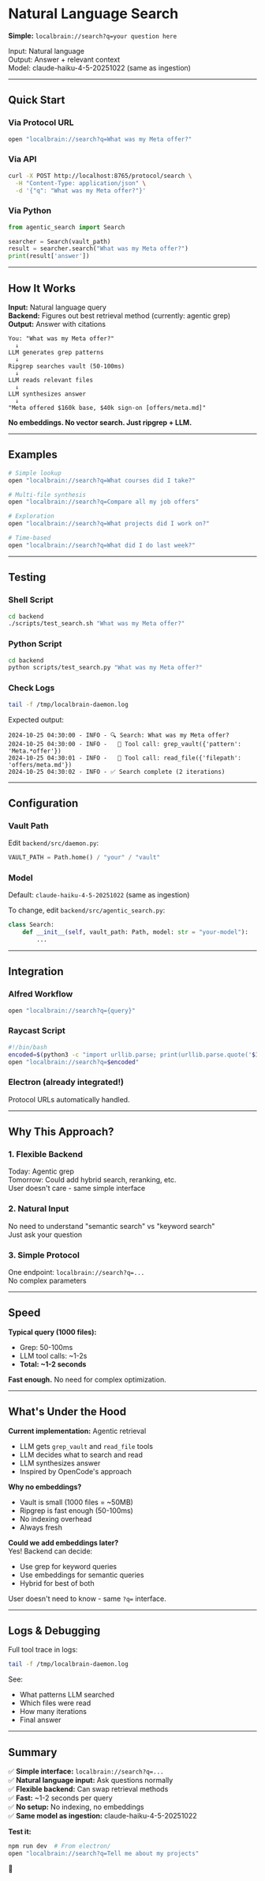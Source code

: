 # Natural Language Search

**Simple:** `localbrain://search?q=your question here`

Input: Natural language  
Output: Answer + relevant context  
Model: claude-haiku-4-5-20251022 (same as ingestion)

---

## Quick Start

### Via Protocol URL

```bash
open "localbrain://search?q=What was my Meta offer?"
```

### Via API

```bash
curl -X POST http://localhost:8765/protocol/search \
  -H "Content-Type: application/json" \
  -d '{"q": "What was my Meta offer?"}'
```

### Via Python

```python
from agentic_search import Search

searcher = Search(vault_path)
result = searcher.search("What was my Meta offer?")
print(result['answer'])
```

---

## How It Works

**Input:** Natural language query  
**Backend:** Figures out best retrieval method (currently: agentic grep)  
**Output:** Answer with citations

```
You: "What was my Meta offer?"
  ↓
LLM generates grep patterns
  ↓
Ripgrep searches vault (50-100ms)
  ↓
LLM reads relevant files
  ↓
LLM synthesizes answer
  ↓
"Meta offered $160k base, $40k sign-on [offers/meta.md]"
```

**No embeddings. No vector search. Just ripgrep + LLM.**

---

## Examples

```bash
# Simple lookup
open "localbrain://search?q=What courses did I take?"

# Multi-file synthesis
open "localbrain://search?q=Compare all my job offers"

# Exploration
open "localbrain://search?q=What projects did I work on?"

# Time-based
open "localbrain://search?q=What did I do last week?"
```

---

## Testing

### Shell Script

```bash
cd backend
./scripts/test_search.sh "What was my Meta offer?"
```

### Python Script

```bash
cd backend
python scripts/test_search.py "What was my Meta offer?"
```

### Check Logs

```bash
tail -f /tmp/localbrain-daemon.log
```

Expected output:
```
2024-10-25 04:30:00 - INFO - 🔍 Search: What was my Meta offer?
2024-10-25 04:30:00 - INFO -   🔧 Tool call: grep_vault({'pattern': 'Meta.*offer'})
2024-10-25 04:30:01 - INFO -   🔧 Tool call: read_file({'filepath': 'offers/meta.md'})
2024-10-25 04:30:02 - INFO - ✅ Search complete (2 iterations)
```

---

## Configuration

### Vault Path

Edit `backend/src/daemon.py`:
```python
VAULT_PATH = Path.home() / "your" / "vault"
```

### Model

Default: `claude-haiku-4-5-20251022` (same as ingestion)

To change, edit `backend/src/agentic_search.py`:
```python
class Search:
    def __init__(self, vault_path: Path, model: str = "your-model"):
        ...
```

---

## Integration

### Alfred Workflow

```bash
open "localbrain://search?q={query}"
```

### Raycast Script

```bash
#!/bin/bash
encoded=$(python3 -c "import urllib.parse; print(urllib.parse.quote('$1'))")
open "localbrain://search?q=$encoded"
```

### Electron (already integrated!)

Protocol URLs automatically handled.

---

## Why This Approach?

### 1. Flexible Backend
Today: Agentic grep  
Tomorrow: Could add hybrid search, reranking, etc.  
User doesn't care - same simple interface

### 2. Natural Input
No need to understand "semantic search" vs "keyword search"  
Just ask your question

### 3. Simple Protocol
One endpoint: `localbrain://search?q=...`  
No complex parameters

---

## Speed

**Typical query (1000 files):**
- Grep: 50-100ms
- LLM tool calls: ~1-2s
- **Total: ~1-2 seconds**

**Fast enough.** No need for complex optimization.

---

## What's Under the Hood

**Current implementation:** Agentic retrieval
- LLM gets `grep_vault` and `read_file` tools
- LLM decides what to search and read
- LLM synthesizes answer
- Inspired by OpenCode's approach

**Why no embeddings?**
- Vault is small (1000 files = ~50MB)
- Ripgrep is fast enough (50-100ms)
- No indexing overhead
- Always fresh

**Could we add embeddings later?**  
Yes! Backend can decide:
- Use grep for keyword queries
- Use embeddings for semantic queries
- Hybrid for best of both

User doesn't need to know - same `?q=` interface.

---

## Logs & Debugging

Full tool trace in logs:
```bash
tail -f /tmp/localbrain-daemon.log
```

See:
- What patterns LLM searched
- Which files were read
- How many iterations
- Final answer

---

## Summary

✅ **Simple interface:** `localbrain://search?q=...`  
✅ **Natural language input:** Ask questions normally  
✅ **Flexible backend:** Can swap retrieval methods  
✅ **Fast:** ~1-2 seconds per query  
✅ **No setup:** No indexing, no embeddings  
✅ **Same model as ingestion:** claude-haiku-4-5-20251022  

**Test it:**
```bash
npm run dev  # From electron/
open "localbrain://search?q=Tell me about my projects"
```

🚀
